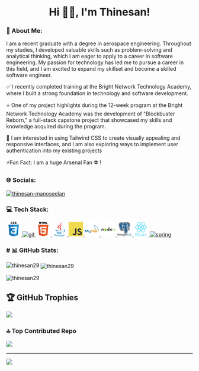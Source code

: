 <h1 align="center">Hi 👋🏾, I'm Thinesan!</h1>

<h3>💫 About Me:</h3>

<p> I am a recent graduate with a degree in aerospace engineering. Throughout my studies, I developed valuable skills such as problem-solving and analytical thinking, which I am eager to apply to a career in software engineering. My passion for technology has led me to pursue a career in this field, and I am excited to expand my skillset and become a skilled software engineer.</p>

<p>✅ I recently completed training at the Bright Network Technology Academy, where I built a strong foundation in technology and software development.</p>

<p>⭐️ One of my project highlights during the 12-week program at the Bright Network Technology Academy was the development of "Blockbuster Reborn," a full-stack capstone project that showcased my skills and knowledge acquired during the program.</p>

<p>🌱 I am interested in using Tailwind CSS to create visually appealing and responsive interfaces, and I am also exploring ways to implement user authentication into my existing projects</p>

<p>⚡️Fun Fact: I am a huge Arsenal Fan ⚽️ !</p>

<h3 align="left">🌐 Socials:</h3>
<p align="left">
<a href="https://linkedin.com/in/thinesan-manoseelan" target="blank"><img align="center" src="https://raw.githubusercontent.com/rahuldkjain/github-profile-readme-generator/master/src/images/icons/Social/linked-in-alt.svg" alt="thinesan-manoseelan" height="30" width="40" /></a>
</p>

<h3 align="left">💻 Tech Stack:</h3>
<p align="left"> <a href="https://www.w3schools.com/css/" target="_blank" rel="noreferrer"> <img src="https://raw.githubusercontent.com/devicons/devicon/master/icons/css3/css3-original-wordmark.svg" alt="css3" width="40" height="40"/> </a> <a href="https://git-scm.com/" target="_blank" rel="noreferrer"> <img src="https://www.vectorlogo.zone/logos/git-scm/git-scm-icon.svg" alt="git" width="40" height="40"/> </a> <a href="https://www.w3.org/html/" target="_blank" rel="noreferrer"> <img src="https://raw.githubusercontent.com/devicons/devicon/master/icons/html5/html5-original-wordmark.svg" alt="html5" width="40" height="40"/> </a> <a href="https://www.java.com" target="_blank" rel="noreferrer"> <img src="https://raw.githubusercontent.com/devicons/devicon/master/icons/java/java-original.svg" alt="java" width="40" height="40"/> </a> <a href="https://developer.mozilla.org/en-US/docs/Web/JavaScript" target="_blank" rel="noreferrer"> <img src="https://raw.githubusercontent.com/devicons/devicon/master/icons/javascript/javascript-original.svg" alt="javascript" width="40" height="40"/> </a> <a href="https://www.mysql.com/" target="_blank" rel="noreferrer"> <img src="https://raw.githubusercontent.com/devicons/devicon/master/icons/mysql/mysql-original-wordmark.svg" alt="mysql" width="40" height="40"/> </a> <a href="https://nodejs.org" target="_blank" rel="noreferrer"> <img src="https://raw.githubusercontent.com/devicons/devicon/master/icons/nodejs/nodejs-original-wordmark.svg" alt="nodejs" width="40" height="40"/> </a> <a href="https://www.postgresql.org" target="_blank" rel="noreferrer"> <img src="https://raw.githubusercontent.com/devicons/devicon/master/icons/postgresql/postgresql-original-wordmark.svg" alt="postgresql" width="40" height="40"/> </a> <a href="https://reactjs.org/" target="_blank" rel="noreferrer"> <img src="https://raw.githubusercontent.com/devicons/devicon/master/icons/react/react-original-wordmark.svg" alt="react" width="40" height="40"/> </a> <a href="https://spring.io/" target="_blank" rel="noreferrer"> <img src="https://www.vectorlogo.zone/logos/springio/springio-icon.svg" alt="spring" width="40" height="40"/> </a> </p>

<h3 align="left"># 📊 GitHub Stats:</h3>

<p><img align="left" src="https://github-readme-stats.vercel.app/api/top-langs?username=thinesan29&show_icons=true&locale=en&layout=compact" alt="thinesan29" /></p>

<p>&nbsp;<img align="center" src="https://github-readme-stats.vercel.app/api?username=thinesan29&show_icons=true&locale=en" alt="thinesan29" /></p>

<p><img align="center" src="https://github-readme-streak-stats.herokuapp.com/?user=thinesan29&" alt="thinesan29" /></p>

## 🏆 GitHub Trophies
![](https://github-profile-trophy.vercel.app/?username=thinesan29&theme=tokyonight&no-frame=true&no-bg=true&margin-w=4)

### 🔝 Top Contributed Repo
![](https://github-contributor-stats.vercel.app/api?username=thinesan29&limit=5&theme=tokyonight&combine_all_yearly_contributions=true)

---
[![](https://visitcount.itsvg.in/api?id=thinesan29&icon=0&color=1)](https://visitcount.itsvg.in)

<!-- Proudly created with GPRM ( https://gprm.itsvg.in ) -->
